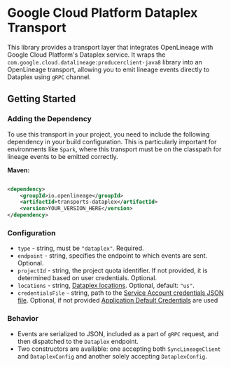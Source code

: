 # Google Cloud Platform Dataplex Transport

This library provides a transport layer that integrates OpenLineage with Google Cloud Platform's Dataplex service.
It wraps the `com.google.cloud.datalineage:producerclient-java8` library into an OpenLineage transport, allowing you to
emit lineage events directly to Dataplex using `gRPC` channel.

## Getting Started

### Adding the Dependency

To use this transport in your project, you need to include the following dependency in your build configuration. This is
particularly important for environments like `Spark`, where this transport must be on the classpath for lineage events
to
be emitted correctly.

**Maven:**

```xml

<dependency>
    <groupId>io.openlineage</groupId>
    <artifactId>transports-dataplex</artifactId>
    <version>YOUR_VERSION_HERE</version>
</dependency>
```

### Configuration

- `type` - string, must be `"dataplex"`. Required.
- `endpoint` - string, specifies the endpoint to which events are sent. Optional.
- `projectId` - string, the project quota identifier. If not provided, it is determined based on user credentials. Optional.
- `locations` - string, [Dataplex locations](https://cloud.google.com/dataplex/docs/locations). Optional, default:
  `"us"`.
- `credentialsFile` - string, path
  to the [Service Account credentials JSON file](https://developers.google.com/workspace/guides/create-credentials#create_credentials_for_a_service_account).
  Optional, if not
  provided [Application Default Credentials](https://cloud.google.com/docs/authentication/application-default-credentials)
  are used

### Behavior

- Events are serialized to JSON, included as a part of `gRPC` request, and then dispatched to the `Dataplex` endpoint.
- Two constructors are available: one accepting both `SyncLineageClient` and `DataplexConfig` and another solely accepting
  `DataplexConfig`.
